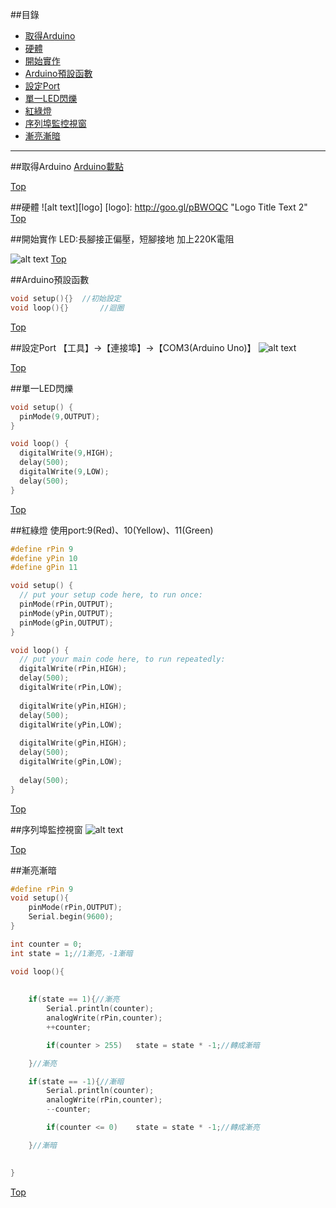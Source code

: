 <a name="top"></a>
##目錄
  * [取得Arduino](#getStart)
  * [硬體](#hardware)
  * [開始實作](#handle)
  * [Arduino預設函數](#function)
  * [設定Port](#setPort)
  * [單一LED閃爍](#1LED)
  * [紅綠燈](#3Light)
  * [序列埠監控視窗](#console)
  * [漸亮漸暗](#Grad)

<hr>

<a name="getStart"></a>
##取得Arduino
[Arduino載點](http://arduino.cc/en/Main/Software)

[Top](#top)

<a name="hardware"></a>
##硬體
![alt text][logo]
[logo]: http://goo.gl/pBWOQC "Logo Title Text 2"
[Top](#top)


<a name="handle"></a>
##開始實作
LED:長腳接正偏壓，短腳接地
加上220K電阻

![alt text](http://goo.gl/qMj4ir)
[Top](#top)


<a name="function"></a>
##Arduino預設函數
```c
void setup(){}  //初始設定
void loop(){}		//迴圈
```
[Top](#top)

<a name="setPort"></a>
##設定Port
【工具】->【連接埠】->【COM3(Arduino Uno)】
![alt text](http://goo.gl/zjvaRi)

[Top](#top)


<a name="1LED"></a>
##單一LED閃爍
```c
void setup() {
  pinMode(9,OUTPUT);
}

void loop() {
  digitalWrite(9,HIGH);
  delay(500);
  digitalWrite(9,LOW);
  delay(500);
}
```
[Top](#top)


<a name="3Light"></a>
##紅綠燈
使用port:9(Red)、10(Yellow)、11(Green)

```c
#define rPin 9
#define yPin 10
#define gPin 11

void setup() {
  // put your setup code here, to run once:
  pinMode(rPin,OUTPUT);
  pinMode(yPin,OUTPUT);
  pinMode(gPin,OUTPUT);
}

void loop() {
  // put your main code here, to run repeatedly:
  digitalWrite(rPin,HIGH);
  delay(500);
  digitalWrite(rPin,LOW);
  
  digitalWrite(yPin,HIGH);
  delay(500);
  digitalWrite(yPin,LOW);
  
  digitalWrite(gPin,HIGH);
  delay(500);
  digitalWrite(gPin,LOW);
  
  delay(500);
}
```
[Top](#top)

<a name="console"></a>
##序列埠監控視窗
![alt text](http://goo.gl/c7LbKh)

[Top](#top)

<a name="Grad"></a>
##漸亮漸暗
```c
#define rPin 9
void setup(){
	pinMode(rPin,OUTPUT);
	Serial.begin(9600);
}

int counter = 0;
int state = 1;//1漸亮，-1漸暗

void loop(){
	
	
	if(state == 1){//漸亮
		Serial.println(counter);
		analogWrite(rPin,counter);
		++counter;

		if(counter > 255)	state = state * -1;//轉成漸暗

	}//漸亮

	if(state == -1){//漸暗
		Serial.println(counter);
		analogWrite(rPin,counter);
		--counter;

		if(counter <= 0)	state = state * -1;//轉成漸亮

	}//漸暗

	
}
```

[Top](#top)



